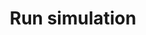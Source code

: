 ---
title: Run simulation
excerpt: >-
  Create a new transaction simulation. The simulation body should be included in
  the request body.

  Your simulations will be saved, and a unique ID for each simulation is
  included in the response. It will be useful for fetching simulation details.
api:
  file: bazel-binopenapiopenapiopenapiopenapi.swagger.json
  operationId: SimulateTransaction
hidden: false
---